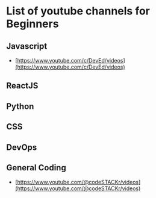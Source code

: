 # List of youtube channels for Beginners

## Javascript
- [https://www.youtube.com/c/DevEd/videos](https://www.youtube.com/c/DevEd/videos)<br>

## ReactJS

## Python

## CSS

## DevOps

## General Coding
- [https://www.youtube.com/@codeSTACKr/videos](https://www.youtube.com/@codeSTACKr/videos)<br>
